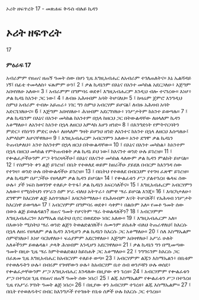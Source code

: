 ﻿
 ኦሪት ዘፍጥረት 17 - መጽሐፍ ቅዱስ ብሉይ ኪዳን
# ኦሪት ዘፍጥረት
17
### ምዕራፍ 17
አብራምም የዘጠና ዘጠኝ ዓመት ሰው በሆነ ጊዜ እግዚአብሔር ለአብራም ተገለጠለትና። እኔ ኤልሻዳይ ነኝ፤ በፊቴ ተመላለስ፥ ፍጹምም ሁን፤
2 ፤ ቃል ኪዳኔንም በእኔና በአንተ መካከል አደርጋለሁ፥ እጅግም አበዛሃለሁ አለው።
3 ፤ አብራምም በግምባሩ ወደቀ፤ እግዚአብሔርም እንዲህ ብሎ ተናገረው። እነሆ፥ ቃል ኪዳኔ ከአንተ ጋር ነው፤
4 ፤ ለብዙ አሕዛብም አባት ትሆናለህ።
5 ፤ ከዛሬም ጀምሮ እንግዲህ ስምህ አብራም ተብሎ አይጠራ፥ ነገር ግን ስምህ አብርሃም ይሆናል፤ ለብዙ አሕዛብ አባት አድርጌሃለሁና።
6 ፤ እጅግም አበዛሃለሁ፥ ሕዝብም አደርግሃለሁ፥ ነገሥታትም ከአንተ ይወጣሉ።
7 ፤ ቃል ኪዳኔንም በእኔና በአንተ መካከል ከአንተም በኋላ ከዘርህ ጋር በትውልዳቸው ለዘላለም ኪዳን አቆማለሁ፥ ለአንተና ከአንተ በኋላ ለዘርህ አምላክ እሆን ዘንድ።
8 ፤ በእንግድነት የምትኖርባትን ምድር፥ የከነዓን ምድር ሁሉ፥ ለዘላለም ግዛት ይሆንህ ዘንድ ለአንተና ከአንተ በኋላ ለዘርህ እሰጣለሁ፤ አምላክም እሆናቸዋለሁ።
9 ፤ እግዚአብሔርም አብርሃምን አለው። አንተ ደግሞ ቃል ኪዳኔን ትጠብቃለህ፥ አንተ ከአንተም በኋላ ዘርህ በትውልዳቸው።
10 ፤ በእኔና በአንተ መካከል፥ ከአንተም በኋላ በዘርህ መካከል የምትጠብቁት ቃል ኪዳኔ ይህ ነው፤ ከእናንተ ወንድ ሁሉ ይገረዝ።
11 ፤ የቍልፈታችሁንም ሥጋ ትገረዛላችሁ፤ በእኔና በእናንተ መካከል ላለውም ቃል ኪዳን ምልክት ይሆናል።
12 ፤ የስምንት ቀን ልጅ ይገረዝ፤ በቤት የተወለደ ወይም ከዘራችሁ ያይደለ በብርም ከእንግዳ ሰው የተገዛ፥ ወንድ ሁሉ በትውልዳችሁ ይገረዝ።
13 ፤ በቤትህ የተወለደ በብርህም የተገዛ ፈጽሞ ይገረዝ። ቃል ኪዳኔም በሥጋችሁ የዘላለም ቃል ኪዳን ይሆናል።
14 ፤ የቍልፈቱን ሥጋ ያልተገረዘ ቈላፍ ሰው ሁሉ፥ ያች ነፍስ ከወገንዋ ተለይታ ትጥፋ፤ ቃል ኪዳኔን አፍርሳለችና።
15 ፤ እግዚአብሔርም አብርሃምን አለው። የሚስትህን የሦራን ስም ሦራ ብለህ አትጥራ፥ ስምዋ ሣራ ይሆናል እንጂ።
16 ፤ እባርካታለሁ፥ ደግሞም ከእርስዋ ልጅ እሰጥሃለሁ፤ እባርካትማለሁ፥ የአሕዛብም እናት ትሆናለች፤ የአሕዛብ ነገሥታት ከእርስዋ ይወጣሉ።
17 ፤ አብርሃምም በግምባሩ ወደቀ፥ ሳቀም፥ በልቡም አለ። የመቶ ዓመት ሰው በውኑ ልጅ ይወልዳልን? ዘጠና ዓመት የሆናትም ሣራ ትወልዳለችን?
18 ፤ አብርሃምም እግዚአብሔርን። እስማኤል በፊትህ ቢኖር በወደድሁ ነበር አለው።
19 ፤ እግዚአብሔርም አለ። በእውነት ሚስትህ ሣራ ወንድ ልጅን ትወልድልሃለች፥ ስሙንም ይስሐቅ ብለህ ትጠራዋለህ፤ ከእርሱ በኋላ ለዘሩ የዘላለም ቃል ኪዳን እንዲሆን ቃል ኪዳኔን ከእርሱ ጋር አቆማለሁ።
20 ፤ ስለ እስማኤልም ሰምቼሃለሁ፤ እነሆ ባርኬዋለሁ፥ ፍሬያምም አደርገዋለሁ፥ እጅግም አበዛዋለሁ፤ አሥራ ሁለት አለቆችንም ይወልዳል፥ ታላቅ ሕዝብም እንዲሆን አደርገዋለሁ።
21 ፤ ቃል ኪዳኔን ግን በሚመጣው ዓመት በዚሁ ጊዜ ሣራ ከምትወልድልህ ከይስሐቅ ጋር አቆማለሁ።
22 ፤ ንግግሩንም ከእርሱ ጋር በፈጸመ ጊዜ እግዚአብሔር ከአብርሃም ተለይቶ ወጣ።
23 ፤ አብርሃምም ልጁን እስማኤልን፥ በቤቱም የተወለዱትን ሁሉ፥ በብሩም የገዛቸውን ሁሉ፥ ከአብርሃም ቤተ ሰብ ወንዶቹን ሁሉ ወሰደ፥ የቍልፈታቸውንም ሥጋ እግዚአብሔር እንዳለው በዚያው ቀን ገረዘ።
24 ፤ አብርሃምም የቍልፈቱን ሥጋ በተገረዘ ጊዜ የዘጠና ዘጠኝ ዓመት ሰው ነበረ፤
25 ፤ ልጁ እስማኤልም የቍልፈቱን ሥጋ በተገረዘ ጊዜ የአሥራ ሦስት ዓመት ልጅ ነበረ።
26 ፤ በዚያው ቀን አብርሃም ተገረዘ፥ ልጁ እስማኤልም።
27 ፤ በቤት የተወለዱትና በብር ከእንግዶች የተገዙት የቤቱ ሰዎች ሁሉ ከእርሱ ጋር ተገረዙ። 
